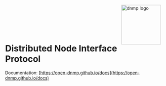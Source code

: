 <br>

<picture>
  <source media="(prefers-color-scheme: dark)" srcset="https://raw.githubusercontent.com/open-dnmp/dnmp-devkit/master/assets/logo-dark.svg">
  <source media="(prefers-color-scheme: light)" srcset="https://raw.githubusercontent.com/open-dnmp/dnmp-devkit/master/assets/logo-light.svg">
  <img align="right" alt="dnmp logo" src="https://raw.githubusercontent.com/open-dnmp/dnmp-devkit/master/assets/logo-light.svg" width="128" height="auto">
</picture>

<br>
<br>
<br>
<br>
<br>

# Distributed Node Interface Protocol

Documentation: [https://open-dnmp.github.io/docs](https://open-dnmp.github.io/docs)
